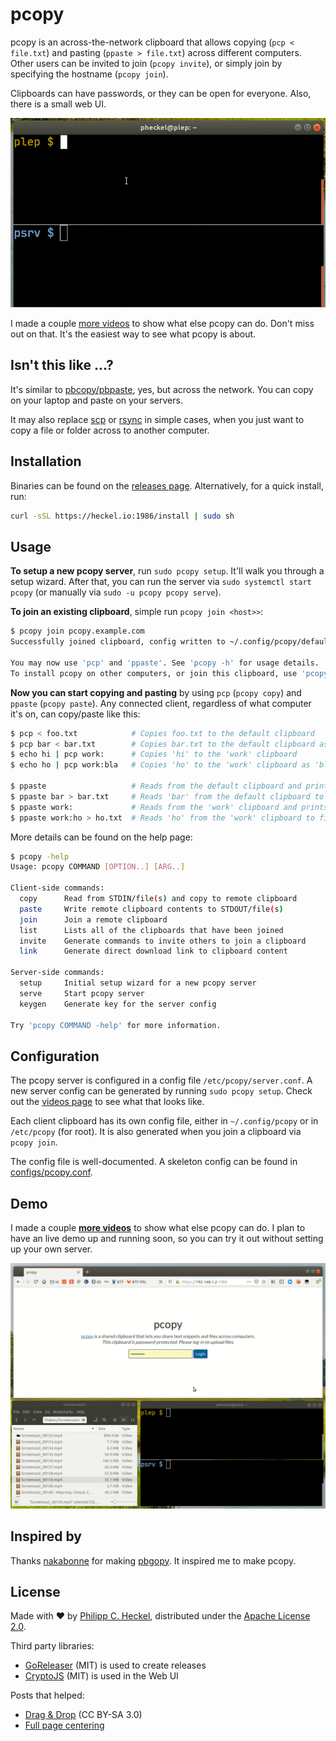 # pcopy
pcopy is an across-the-network clipboard that allows copying (`pcp < file.txt`) and pasting (`ppaste > file.txt`)
across different computers. Other users can be invited to join (`pcopy invite`), or simply join by specifying 
the hostname (`pcopy join`). 

Clipboards can have passwords, or they can be open for everyone. Also, there is a small web UI.

![pcopy demo](assets/demo-simple.gif)

I made a couple [more videos](VIDEOS.md) to show what else pcopy can do. Don't miss out on that. It's the easiest
way to see what pcopy is about.

## Isn't this like ...?
It's similar to [pbcopy/pbpaste](https://osxdaily.com/2007/03/05/manipulating-the-clipboard-from-the-command-line/), yes, 
but across the network. You can copy on your laptop and paste on your servers.

It may also replace [scp](https://linux.die.net/man/1/scp) or [rsync](https://linux.die.net/man/1/rsync) in simple cases,
when you just want to copy a file or folder across to another computer. 

## Installation
Binaries can be found on the [releases page](https://github.com/binwiederhier/pcopy/releases). Alternatively, for a 
quick install, run:
```bash
curl -sSL https://heckel.io:1986/install | sudo sh
```

## Usage
**To setup a new pcopy server**, run `sudo pcopy setup`. It'll walk you through a setup wizard. After that, you can run
the server via `sudo systemctl start pcopy` (or manually via `sudo -u pcopy pcopy serve`).

**To join an existing clipboard**, simple run `pcopy join <host>>`:
```bash
$ pcopy join pcopy.example.com
Successfully joined clipboard, config written to ~/.config/pcopy/default.conf

You may now use 'pcp' and 'ppaste'. See 'pcopy -h' for usage details.
To install pcopy on other computers, or join this clipboard, use 'pcopy invite' command.
```

**Now you can start copying and pasting** by using `pcp` (`pcopy copy`) and `ppaste` (`pcopy paste`). Any connected
client, regardless of what computer it's on, can copy/paste like this:

```bash
$ pcp < foo.txt            # Copies foo.txt to the default clipboard
$ pcp bar < bar.txt        # Copies bar.txt to the default clipboard as 'bar'
$ echo hi | pcp work:      # Copies 'hi' to the 'work' clipboard
$ echo ho | pcp work:bla   # Copies 'ho' to the 'work' clipboard as 'bla'

$ ppaste                   # Reads from the default clipboard and prints its contents
$ ppaste bar > bar.txt     # Reads 'bar' from the default clipboard to file 'bar.txt'
$ ppaste work:             # Reads from the 'work' clipboard and prints its contents
$ ppaste work:ho > ho.txt  # Reads 'ho' from the 'work' clipboard to file 'ho.txt'
```

More details can be found on the help page:
```bash 
$ pcopy -help
Usage: pcopy COMMAND [OPTION..] [ARG..]

Client-side commands:
  copy      Read from STDIN/file(s) and copy to remote clipboard
  paste     Write remote clipboard contents to STDOUT/file(s)
  join      Join a remote clipboard
  list      Lists all of the clipboards that have been joined
  invite    Generate commands to invite others to join a clipboard
  link      Generate direct download link to clipboard content

Server-side commands:
  setup     Initial setup wizard for a new pcopy server
  serve     Start pcopy server
  keygen    Generate key for the server config

Try 'pcopy COMMAND -help' for more information.
```

## Configuration
The pcopy server is configured in a config file `/etc/pcopy/server.conf`. A new server config can be generated by 
running `sudo pcopy setup`. Check out the [videos page](VIDEOS.md) to see what that looks like.

Each client clipboard has its own config file, either in `~/.config/pcopy` or in `/etc/pcopy` (for root). It is also
generated when you join a clipboard via `pcopy join`. 

The config file is well-documented. A skeleton config can be found in [configs/pcopy.conf](configs/pcopy.conf).

## Demo
I made a couple **[more videos](VIDEOS.md)** to show what else pcopy can do. I plan to have an live demo up and
running soon, so you can try it out without setting up your own server.  

![pcopy web UI demo](assets/demo-webui.gif)

## Inspired by
Thanks [nakabonne](https://github.com/nakabonne) for making [pbgopy](https://github.com/nakabonne/pbgopy). It inspired 
me to make pcopy. 

## License
Made with ❤️ by [Philipp C. Heckel](https://heckel.io), distributed under the [Apache License 2.0](LICENSE).

Third party libraries:
* [GoReleaser](https://goreleaser.com/) (MIT) is used to create releases 
* [CryptoJS](https://github.com/brix/crypto-js) (MIT) is used in the Web UI

Posts that helped:
* [Drag & Drop](https://stackoverflow.com/a/33917000/1440785) (CC BY-SA 3.0)
* [Full page centering](https://medium.com/creative-technology-concepts-code/full-page-site-with-vertical-centering-using-css-only-7858ed6764c4)
